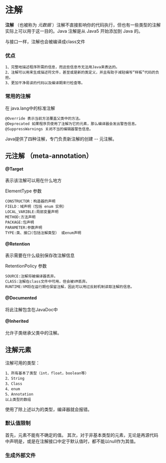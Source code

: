 # 注解

 **注解** （也被称为 _元数据_ ）注解不直接影响你的代码执行，但也有一些类型的注解实际上可以用于这一目的。Java 注解是从 Java5 开始添加到 Java 的。
 
 与接口一样，注解也会被编译成class文件
 
 ### 优点
    1、完整地描述程序所需的信息，而这些信息市无法用Java来表达的。
    2、注解可以用来生成描述符文件，甚至或是新的类定义，并且有助于减轻编写“样板”代码的负担。
    3、更加干净易读的代码以及编译期来行检查等。
 
 ### 常用的注解
 在 java.lang中的标准注解
 ```
 @Override 表示当前方法覆盖父类中的方法。
 @Deprecated 如果程序员使用了注解为它的元素，那么编译器会发出警告信息。
 @SuppressWarnings 关闭不当的编辑器警告信息。
 ```
 
 Java提供了四种注解，专门负责新注解的创建 -- 元注解。
 
 ## 元注解 （meta-annotation）
 
 #### @Target
 表示该注解可以用在什么地方
 
 ElementType 参数
 ```
 CONSTRUCTOR：构造器的声明
 FIELD：域声明（包括 enum 实例）
 LOCAL_VARIBLE:局部变量声明
 METHOD:方法声明
 PACKAGE:包声明
 PARAMETER:参数声明
 TYPE:类、接口(包括注解类型） 或enum声明   
 ```
 #### @Retention
 表示需要在什么级别保存改注解信息
 
 RetentionPolicy 参数
 ``` 
 SOURCE:注解将被编译器丢弃。
 CLASS:注解在class文件中可用，但会被VM丢弃。
 RUNTIME:VM将在运行期也保留注解，因此可以用过反射机制读取注解的信息。
 ```
 #### @Documented
 将此注解包含在JavaDoc中
 #### @Inherited
 允许子类继承父类中的注解。
 
 ## 注解元素
 注解可用的类型：
 ```
 1、所有基本了类型（int，float，boolean等）
 2、String
 3、Class
 4、enum
 5、Annotation
 以上类型的数组
 ```
 使用了除上述以为的类型，编译器就会报错。
 
 ### 默认值限制
 首先，元素不能有不确定的值。
 其次，对于非基本类型的元素，无论是再源代码中声明是，或是在注解接口中定于默认值时，都不能以null作为其值。
 
 ### 生成外部文件
 
